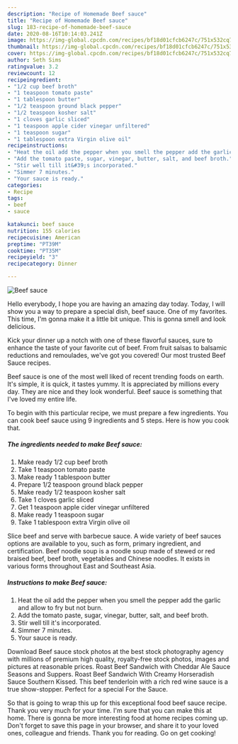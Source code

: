 ```yaml
---
description: "Recipe of Homemade Beef sauce"
title: "Recipe of Homemade Beef sauce"
slug: 183-recipe-of-homemade-beef-sauce
date: 2020-08-16T10:14:03.241Z
image: https://img-global.cpcdn.com/recipes/bf18d01cfcb6247c/751x532cq70/beef-sauce-recipe-main-photo.jpg
thumbnail: https://img-global.cpcdn.com/recipes/bf18d01cfcb6247c/751x532cq70/beef-sauce-recipe-main-photo.jpg
cover: https://img-global.cpcdn.com/recipes/bf18d01cfcb6247c/751x532cq70/beef-sauce-recipe-main-photo.jpg
author: Seth Sims
ratingvalue: 3.2
reviewcount: 12
recipeingredient:
- "1/2 cup beef broth"
- "1 teaspoon tomato paste"
- "1 tablespoon butter"
- "1/2 teaspoon ground black pepper"
- "1/2 teaspoon kosher salt"
- "1 cloves garlic sliced"
- "1 teaspoon apple cider vinegar unfiltered"
- "1 teaspoon sugar"
- "1 tablespoon extra Virgin olive oil"
recipeinstructions:
- "Heat the oil add the pepper when you smell the pepper add the garlic and allow to fry but not burn."
- "Add the tomato paste, sugar, vinegar, butter, salt, and beef broth."
- "Stir well till it&#39;s incorporated."
- "Simmer 7 minutes."
- "Your sauce is ready."
categories:
- Recipe
tags:
- beef
- sauce

katakunci: beef sauce 
nutrition: 155 calories
recipecuisine: American
preptime: "PT39M"
cooktime: "PT35M"
recipeyield: "3"
recipecategory: Dinner

---
```



![Beef sauce](https://img-global.cpcdn.com/recipes/bf18d01cfcb6247c/751x532cq70/beef-sauce-recipe-main-photo.jpg)

Hello everybody, I hope you are having an amazing day today. Today, I will show you a way to prepare a special dish, beef sauce. One of my favorites. This time, I'm gonna make it a little bit unique. This is gonna smell and look delicious.

Kick your dinner up a notch with one of these flavorful sauces, sure to enhance the taste of your favorite cut of beef. From fruit salsas to balsamic reductions and remoulades, we&#39;ve got you covered! Our most trusted Beef Sauce recipes.

Beef sauce is one of the most well liked of recent trending foods on earth. It's simple, it is quick, it tastes yummy. It is appreciated by millions every day. They are nice and they look wonderful. Beef sauce is something that I've loved my entire life.


To begin with this particular recipe, we must prepare a few ingredients. You can cook beef sauce using 9 ingredients and 5 steps. Here is how you cook that.

<!--inarticleads1-->

##### The ingredients needed to make Beef sauce:

1. Make ready 1/2 cup beef broth
1. Take 1 teaspoon tomato paste
1. Make ready 1 tablespoon butter
1. Prepare 1/2 teaspoon ground black pepper
1. Make ready 1/2 teaspoon kosher salt
1. Take 1 cloves garlic sliced
1. Get 1 teaspoon apple cider vinegar unfiltered
1. Make ready 1 teaspoon sugar
1. Take 1 tablespoon extra Virgin olive oil


Slice beef and serve with barbecue sauce. A wide variety of beef sauces options are available to you, such as form, primary ingredient, and certification. Beef noodle soup is a noodle soup made of stewed or red braised beef, beef broth, vegetables and Chinese noodles. It exists in various forms throughout East and Southeast Asia. 

<!--inarticleads2-->

##### Instructions to make Beef sauce:

1. Heat the oil add the pepper when you smell the pepper add the garlic and allow to fry but not burn.
1. Add the tomato paste, sugar, vinegar, butter, salt, and beef broth.
1. Stir well till it&#39;s incorporated.
1. Simmer 7 minutes.
1. Your sauce is ready.


Download Beef sauce stock photos at the best stock photography agency with millions of premium high quality, royalty-free stock photos, images and pictures at reasonable prices. Roast Beef Sandwich with Cheddar Ale Sauce Seasons and Suppers. Roast Beef Sandwich With Creamy Horseradish Sauce Southern Kissed. This beef tenderloin with a rich red wine sauce is a true show-stopper. Perfect for a special For the Sauce. 

So that is going to wrap this up for this exceptional food beef sauce recipe. Thank you very much for your time. I'm sure that you can make this at home. There is gonna be more interesting food at home recipes coming up. Don't forget to save this page in your browser, and share it to your loved ones, colleague and friends. Thank you for reading. Go on get cooking!

